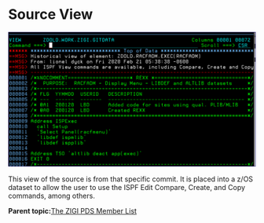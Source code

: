 # Source View

![](media/img(75).png)

This view of the source is from that specific commit. It is placed into a z/OS dataset to allow the user to use the ISPF Edit Compare, Create, and Copy commands, among others.

**Parent topic:**[The ZIGI PDS Member List](zOS_ISPF_Git_Interface_Users_Guide_V3R0_the_zigi_pds_member_list.html)

